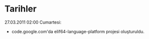# Tarihler #

27.03.2011 02:00 Cumartesi:
  * code.google.com'da elif64-language-platform projesi oluşturuldu.